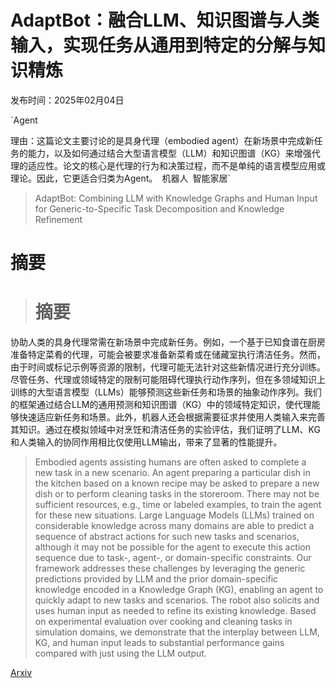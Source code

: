 # AdaptBot：融合LLM、知识图谱与人类输入，实现任务从通用到特定的分解与知识精炼

发布时间：2025年02月04日

`Agent

理由：这篇论文主要讨论的是具身代理（embodied agent）在新场景中完成新任务的能力，以及如何通过结合大型语言模型（LLM）和知识图谱（KG）来增强代理的适应性。论文的核心是代理的行为和决策过程，而不是单纯的语言模型应用或理论。因此，它更适合归类为Agent。` `机器人` `智能家居`

> AdaptBot: Combining LLM with Knowledge Graphs and Human Input for Generic-to-Specific Task Decomposition and Knowledge Refinement

# 摘要

> # 摘要
协助人类的具身代理常需在新场景中完成新任务。例如，一个基于已知食谱在厨房准备特定菜肴的代理，可能会被要求准备新菜肴或在储藏室执行清洁任务。然而，由于时间或标记示例等资源的限制，代理可能无法针对这些新情况进行充分训练。尽管任务、代理或领域特定的限制可能阻碍代理执行动作序列，但在多领域知识上训练的大型语言模型（LLMs）能够预测这些新任务和场景的抽象动作序列。我们的框架通过结合LLM的通用预测和知识图谱（KG）中的领域特定知识，使代理能够快速适应新任务和场景。此外，机器人还会根据需要征求并使用人类输入来完善其知识。通过在模拟领域中对烹饪和清洁任务的实验评估，我们证明了LLM、KG和人类输入的协同作用相比仅使用LLM输出，带来了显著的性能提升。

> Embodied agents assisting humans are often asked to complete a new task in a new scenario. An agent preparing a particular dish in the kitchen based on a known recipe may be asked to prepare a new dish or to perform cleaning tasks in the storeroom. There may not be sufficient resources, e.g., time or labeled examples, to train the agent for these new situations. Large Language Models (LLMs) trained on considerable knowledge across many domains are able to predict a sequence of abstract actions for such new tasks and scenarios, although it may not be possible for the agent to execute this action sequence due to task-, agent-, or domain-specific constraints. Our framework addresses these challenges by leveraging the generic predictions provided by LLM and the prior domain-specific knowledge encoded in a Knowledge Graph (KG), enabling an agent to quickly adapt to new tasks and scenarios. The robot also solicits and uses human input as needed to refine its existing knowledge. Based on experimental evaluation over cooking and cleaning tasks in simulation domains, we demonstrate that the interplay between LLM, KG, and human input leads to substantial performance gains compared with just using the LLM output.

[Arxiv](https://arxiv.org/abs/2502.02067)